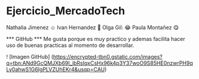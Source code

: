# Ejercicio_MercadoTech
Nathalia Jimenez :relaxed:
Ivan Hernandez :ghost:
Olga Gil: :joy:
Paula Montañez :yum:

*** GitHub ***
Me gusta porque es muy practico y ademas facilita hacer uso de buenas practicas al momento de desarrollar.

! [Imagen GitHub] (https://encrypted-tbn0.gstatic.com/images?q=tbn:ANd9GcQMJXb69I_ibRsIqxCsHx96k4p3Y37woO9S85HE0nzwrPH9qLy0ahwS1G6IgPLVZUhEKr4&usqp=CAU)